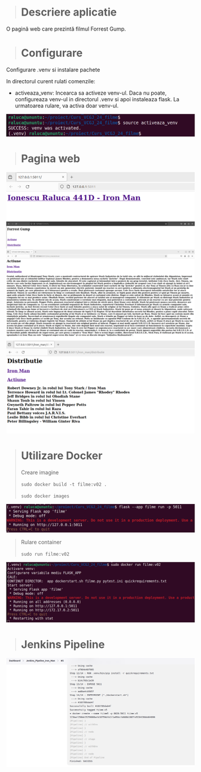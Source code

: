> # Descriere aplicatie
O pagină web care prezintă filmul Forrest Gump.


> # Configurare
Configurare .venv si instalare pachete

In directorul curent rulati comenzile:
* activeaza_venv: Incearca sa activeze venv-ul. Daca nu poate, configureaza venv-ul in directorul .venv si apoi instaleaza flask. La urmatoarea rulare, va activa doar venv-ul.
  
![Configurare](images/activate_venv.png)


> # Pagina web

![Pagina Web](images/index.png)
![Pagina Web](images/fg.png)
![Pagina Web](images/actiune.png)
![Pagina Web](images/distributie.png)




> # Utilizare Docker
> Creare imagine
> 
> `sudo docker build -t filme:v02 .`
> 
> `sudo docker images`

![Utilizare Docker](images/flask.png)


> Rulare container
>
> `sudo run filme:v02`
>
![Utilizare Docker](images/docker_container.png)

> # Jenkins Pipeline 

![Jenkins Pipeline](images/jenkins.png)

